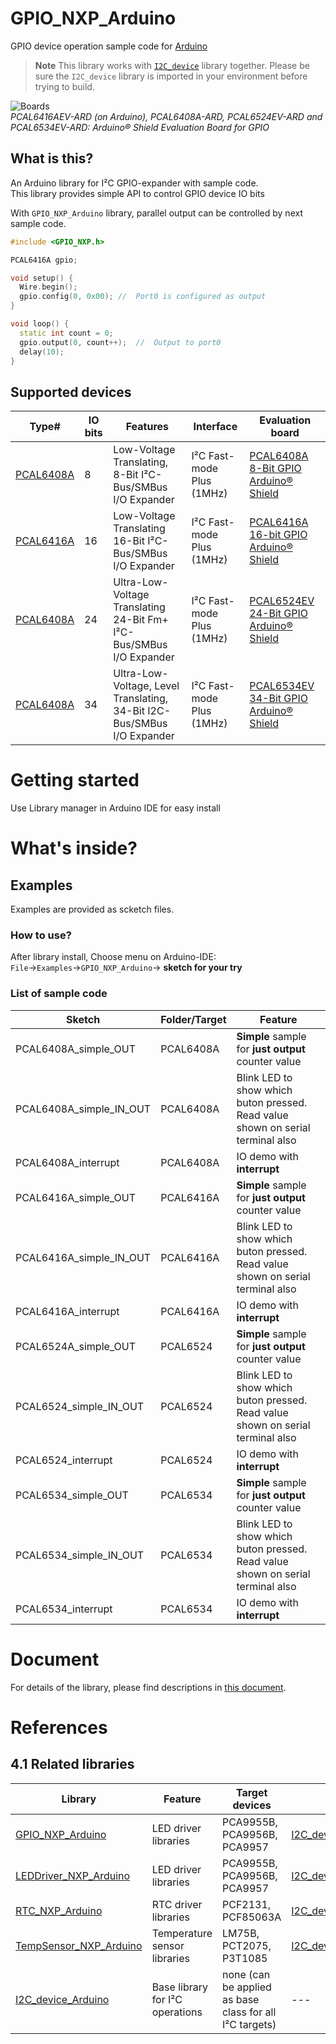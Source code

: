 # GPIO_NXP_Arduino
GPIO device operation sample code for [Arduino](https://www.arduino.cc) 

> **Note**
This library works with [`I2C_device`](https://github.com/teddokano/I2C_device_Arduino) library together. Please be sure the `I2C_device` library is imported in your environment before trying to build. 

![Boards](https://github.com/teddokano/additional_files/blob/main/GPIO_NXP_Arduino/board.jpg)  
_PCAL6416AEV-ARD (on Arduino), PCAL6408A-ARD, PCAL6524EV-ARD and PCAL6534EV-ARD: Arduino® Shield Evaluation Board for GPIO_

## What is this?
An Arduino library for I²C GPIO-expander with sample code.  
This library provides simple API to control GPIO device IO bits

With `GPIO_NXP_Arduino` library, parallel output can be controlled by next sample code. 
```cpp
#include <GPIO_NXP.h>

PCAL6416A gpio;

void setup() {
  Wire.begin();
  gpio.config(0, 0x00); //  Port0 is configured as output
}

void loop() {
  static int count = 0;
  gpio.output(0, count++);  //  Output to port0 
  delay(10);
}
```

## Supported devices
Type#|IO bits|Features|Interface|Evaluation board
---|---|---|---|---
[PCAL6408A](https://www.nxp.com/products/interfaces/ic-spi-i3c-interface-devices/general-purpose-i-o-gpio/low-voltage-translating-8-bit-ic-bus-smbus-i-o-expander:PCAL6408A)	|8	|Low-Voltage Translating, 8-Bit I²C-Bus/SMBus I/O Expander				|I²C Fast-mode Plus (1MHz)	|[PCAL6408A 8-Bit GPIO Arduino® Shield](https://www.nxp.com/design/development-boards/analog-toolbox/arduino-shields-solutions/pcal6408a-8-bit-gpio-arduino-shield:PCAL6408A-ARD)
[PCAL6416A](https://www.nxp.com/products/interfaces/ic-spi-i3c-interface-devices/general-purpose-i-o-gpio/low-voltage-translating-16-bit-ic-bus-smbus-i-o-expander:PCAL6416A)	|16	|Low-Voltage Translating 16-Bit I²C-Bus/SMBus I/O Expander				|I²C Fast-mode Plus (1MHz)	|[PCAL6416A 16-bit GPIO Arduino® Shield](https://www.nxp.com/design/development-boards/analog-toolbox/arduino-shields-solutions/pcal6416a-16-bit-gpio-arduino-shield-evaluation-board:PCAL6416AEV-ARD)
[PCAL6408A](https://www.nxp.com/products/interfaces/ic-spi-i3c-interface-devices/ic-bus-controller-and-bridge-ics/ultra-low-voltage-translating-24-bit-fm-plus-ic-bus-smbus-i-o-expander:PCAL6524)	|24	|Ultra-Low-Voltage Translating 24-Bit Fm+ I²C-Bus/SMBus I/O Expander	|I²C Fast-mode Plus (1MHz)	|[PCAL6524EV 24-Bit GPIO Arduino® Shield](https://www.nxp.com/design/development-boards/analog-toolbox/arduino-shields-solutions/pcal6524ev-24-bit-gpio-arduino-shield:PCAL6524EV-ARD)
[PCAL6408A](https://www.nxp.jp/products/interfaces/ic-spi-i3c-interface-devices/general-purpose-i-o-gpio/ultra-low-voltage-level-translating-34-bit-ic-bus-smbus-i-o-expander:PCAL6534)	|34	|Ultra-Low-Voltage, Level Translating, 34-Bit I2C-Bus/SMBus I/O Expander|I²C Fast-mode Plus (1MHz)	|[PCAL6534EV 34-Bit GPIO Arduino® Shield](https://www.nxp.com/design/development-boards/analog-toolbox/arduino-shields-solutions/pcal6534ev-34-bit-gpio-arduino-shield:PCAL6534EV-ARD)

# Getting started

Use Library manager in Arduino IDE for easy install

# What's inside?

## Examples
Examples are provided as scketch files.

### How to use?

After library install, Choose menu on Arduino-IDE: `File`→`Examples`→`GPIO_NXP_Arduino`→ **sketch for your try**

### List of sample code

Sketch|Folder/Target|Feature
---|---|---
PCAL6408A_simple_OUT		|PCAL6408A	|**Simple** sample for **just output** counter value
PCAL6408A_simple_IN_OUT		|PCAL6408A	|Blink LED to show which buton pressed. Read value shown on serial terminal also
PCAL6408A_interrupt			|PCAL6408A	|IO demo with **interrupt**
PCAL6416A_simple_OUT		|PCAL6416A	|**Simple** sample for **just output** counter value
PCAL6416A_simple_IN_OUT		|PCAL6416A	|Blink LED to show which buton pressed. Read value shown on serial terminal also
PCAL6416A_interrupt			|PCAL6416A	|IO demo with **interrupt**
PCAL6524A_simple_OUT		|PCAL6524	|**Simple** sample for **just output** counter value
PCAL6524_simple_IN_OUT		|PCAL6524	|Blink LED to show which buton pressed. Read value shown on serial terminal also
PCAL6524_interrupt			|PCAL6524	|IO demo with **interrupt**
PCAL6534_simple_OUT			|PCAL6534	|**Simple** sample for **just output** counter value
PCAL6534_simple_IN_OUT		|PCAL6534	|Blink LED to show which buton pressed. Read value shown on serial terminal also
PCAL6534_interrupt			|PCAL6534	|IO demo with **interrupt**


# Document
For details of the library, please find descriptions in [this document](https://teddokano.github.io/GPIO_NXP_Arduino/annotated.html).

# References


## 4.1 Related libraries
Library|Feature|Target devices|Required library
---|---|---|---
[GPIO_NXP_Arduino](https://github.com/teddokano/GPIO_NXP_Arduino)		|LED driver libraries				|PCA9955B, PCA9956B, PCA9957	|[I2C_device_Arduino](https://github.com/teddokano/I2C_device_Arduino)
[LEDDriver_NXP_Arduino](https://github.com/teddokano/LEDDriver_NXP_Arduino)		|LED driver libraries				|PCA9955B, PCA9956B, PCA9957	|[I2C_device_Arduino](https://github.com/teddokano/I2C_device_Arduino)
[RTC_NXP_Arduino](https://github.com/teddokano/RTC_NXP_Arduino)					|RTC driver libraries				|PCF2131, PCF85063A				|[I2C_device_Arduino](https://github.com/teddokano/I2C_device_Arduino)[RTC_NXP_Arduino](https://github.com/teddokano/RTC_NXP_Arduino)					|RTC libraries						|PCA9955B, PCA9956B, PCA9957	|[I2C_device_Arduino](https://github.com/teddokano/I2C_device_Arduino)
[TempSensor_NXP_Arduino](https://github.com/teddokano/TempSensor_NXP_Arduino)	|Temperature sensor libraries		|LM75B, PCT2075, P3T1085		|[I2C_device_Arduino](https://github.com/teddokano/I2C_device_Arduino)
[I2C_device_Arduino](https://github.com/teddokano/I2C_device_Arduino)			|Base library for I²C operations	|none (can be applied as base class for all I²C targets)|---
